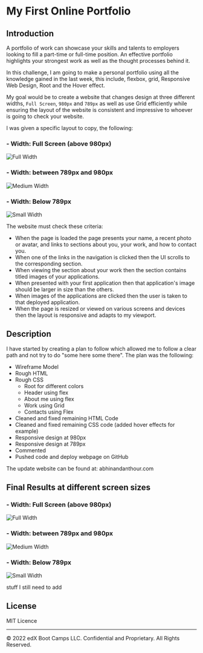 # My First Online Portfolio

## Introduction

A portfolio of work can showcase your skills and talents to employers looking to fill a part-time or full-time position. An effective portfolio highlights your strongest work as well as the thought processes behind it.

In this challenge, I am going to make a personal portfolio using all the knowledge gained in the last week, this include, flexbox, grid, Responsive Web Design, Root and the Hover effect. 

My goal would be to create a website that changes design at three different widths, `Full Screen`, `980px` and `789px` as well as use Grid efficiently while ensuring the layout of the website is consistent and impressive to whoever is going to check your website.

I was given a specific layout to copy, the following: 

### - Width: Full Screen (above 980px) 
![Full Width](/Solution%20and%20instruction/Large%20Screen.png)
### - Width: between 789px and 980px
![Medium Width](/Solution%20and%20instruction/Medium.png)
### - Width: Below 789px
![Small Width](/Solution%20and%20instruction/small.png)

The website must check these criteria: 
- When the page is loaded the page presents your name, a recent photo or avatar, and links to sections about you, your work, and how to contact you.
- When one of the links in the navigation is clicked then the UI scrolls to the corresponding section.
- When viewing the section about your work then the section contains titled images of your applications.
- When presented with your first application then that application's image should be larger in size than the others.
- When images of the applications are clicked then the user is taken to that deployed application.
- When the page is resized or viewed on various screens and devices then the layout is responsive and adapts to my viewport.

## Description

I have started by creating a plan to follow which allowed me to follow a clear path and not try to do "some here some there". 
The plan was the following:
- Wireframe Model
- Rough HTML
- Rough CSS
	- Root for different colors
	- Header using flex
	- About me using flex
	- Work using Grid
	- Contacts using Flex
- Cleaned and fixed remaining HTML Code
- Cleaned and fixed remaining CSS code (added hover effects for example)
- Responsive design at 980px
- Responsive design at 789px
- Commented
- Pushed code and deploy webpage on GitHub

The update website can be found at: abhinandanthour.com

## Final Results at different screen sizes

### - Width: Full Screen (above 980px) 
![Full Width](/Solution%20and%20instruction/Myownwebsite/FullWidthOwnWebsite.png)
### - Width: between 789px and 980px
![Medium Width](/Solution%20and%20instruction/Myownwebsite/980pxOwnWebsite.png)
### - Width: Below 789px
![Small Width](/Solution%20and%20instruction/Myownwebsite/789pxOwnWebsite.png)

stuff I still need to add
## License

MIT Licence

---

© 2022 edX Boot Camps LLC. Confidential and Proprietary. All Rights Reserved.
